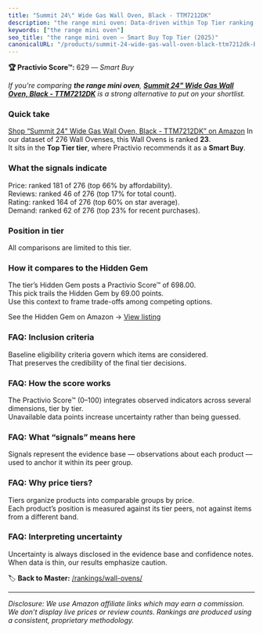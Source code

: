 ```yaml
---
title: "Summit 24\" Wide Gas Wall Oven, Black - TTM7212DK"
description: "the range mini oven: Data-driven within Top Tier ranking using the Practivio Score™. Positioned by quality, value, demand, findability, momentum."
keywords: ["the range mini oven"]
seo_title: "the range mini oven — Smart Buy Top Tier (2025)"
canonicalURL: "/products/summit-24-wide-gas-wall-oven-black-ttm7212dk-B001BXC2GU/"
---
```


**🏆 Practivio Score™:** 629 — _Smart Buy_


*If you're comparing **the range mini oven**, **[Summit 24" Wide Gas Wall Oven, Black - TTM7212DK](https://www.amazon.com/dp/B001BXC2GU?tag=practivio-20)** is a strong alternative to put on your shortlist.*
### Quick take
[Shop “Summit 24" Wide Gas Wall Oven, Black - TTM7212DK” on Amazon](https://www.amazon.com/dp/B001BXC2GU?tag=practivio-20)
In our dataset of 276 Wall Ovenses, this Wall Ovens is ranked **23**.  
It sits in the **Top Tier tier**, where Practivio recommends it as a **Smart Buy**.

### What the signals indicate
Price: ranked 181 of 276 (top 66% by affordability).  
Reviews: ranked 46 of 276 (top 17% for total count).  
Rating: ranked 164 of 276 (top 60% on star average).  
Demand: ranked 62 of 276 (top 23% for recent purchases).

### Position in tier
All comparisons are limited to this tier.

### How it compares to the Hidden Gem
The tier’s Hidden Gem posts a Practivio Score™ of 698.00.  
This pick trails the Hidden Gem by 69.00 points.  
Use this context to frame trade-offs among competing options.  

See the Hidden Gem on Amazon → [View listing](https://www.amazon.com/dp/B00N45FU58?tag=practivio-20)

### FAQ: Inclusion criteria
Baseline eligibility criteria govern which items are considered.  
That preserves the credibility of the final tier decisions.

### FAQ: How the score works
The Practivio Score™ (0–100) integrates observed indicators across several dimensions, tier by tier.  
Unavailable data points increase uncertainty rather than being guessed.

### FAQ: What “signals” means here
Signals represent the evidence base — observations about each product — used to anchor it within its peer group.

### FAQ: Why price tiers?
Tiers organize products into comparable groups by price.  
Each product’s position is measured against its tier peers, not against items from a different band.

### FAQ: Interpreting uncertainty
Uncertainty is always disclosed in the evidence base and confidence notes.  
When data is thin, our results emphasize caution.


🏷️ **Back to Master:** [/rankings/wall-ovens/](/rankings/wall-ovens/)

---
_Disclosure: We use Amazon affiliate links which may earn a commission. We don’t display live prices or review counts. Rankings are produced using a consistent, proprietary methodology._
